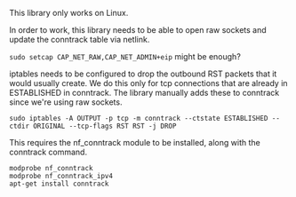 This library only works on Linux.

In order to work, this library needs to be able to open raw sockets and update the conntrack table
via netlink.

`sudo setcap CAP_NET_RAW,CAP_NET_ADMIN+eip` might be enough?

iptables needs to be configured to drop the outbound RST packets that it would usually create. We do this only
for tcp connections that are already in ESTABLISHED in conntrack. The library manually adds these to conntrack since
we're using raw sockets.

`sudo iptables -A OUTPUT -p tcp -m conntrack --ctstate ESTABLISHED --ctdir ORIGINAL --tcp-flags RST RST -j DROP`

This requires the nf_conntrack module to be installed, along with the conntrack command.

```
modprobe nf_conntrack
modprobe nf_conntrack_ipv4
apt-get install conntrack
```